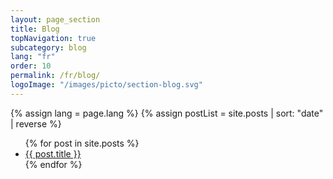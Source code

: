 ```yaml
---
layout: page_section
title: Blog
topNavigation: true
subcategory: blog
lang: "fr"
order: 10
permalink: /fr/blog/
logoImage: "/images/picto/section-blog.svg"
---
```


{% assign lang = page.lang %}
{% assign postList = site.posts | sort: "date" | reverse %}

<ul>
  {% for post in site.posts %}
    <li>
      <a href="{{ post.url }}">{{ post.title }}</a>
    </li>
  {% endfor %}
</ul>